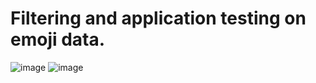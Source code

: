 # Filtering and application testing on emoji data.
![image](https://user-images.githubusercontent.com/73830412/189435395-e7043db7-b11b-4efe-a092-0cea808a376f.png)
![image](https://user-images.githubusercontent.com/73830412/189435539-3de4685c-cad5-4e2f-8cf1-4a5bc99b4ea4.png)
